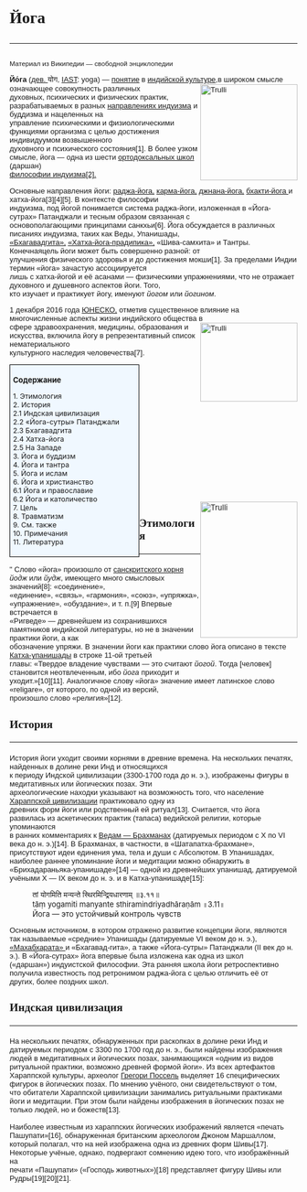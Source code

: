 <!DOCTYPE html>
<html lang="ru">
<head>
   <meta charset = "utf-8">

  <!--Mukiyat Ayakoz.IT1-2016
  original site: https://ru.wikipedia.org/wiki/%D0%99%D0%BE%D0%B3%D0%B0 -->

<style>

   img {
        float: right;
       }

</style>

</head>

<body>

  <h1 style="font-family:georgia;"> Йога<hr></h1>

  <p style="font-family:arial;"> <small>Материал из Википедии — свободной энциклопедии</small> </p>
  <p style="font-family:arial;"> <font size="2"> <b> Йо́га </b>
  (<a href="https://ru.wikipedia.org/wiki/%D0%94%D0%B5%D0%B2%D0%B0%D0%BD%D0%B0%D0%B3%D0%B0%D1%80%D0%B8">дев.
  </a> योग, <a href="https://ru.wikipedia.org/wiki/IAST">IAST</a>: yoga) —
  <a href="https://ru.wikipedia.org/wiki/%D0%9F%D0%BE%D0%BD%D1%8F%D1%82%D0%B8%D0%B5">
  понятие</a> в
  <a href="https://ru.wikipedia.org/wiki/%D0%9A%D1%83%D0%BB%D1%8C%D1%82%D1%83%D1%80%D0%B0_%D0%98%D0%BD%D0%B4%D0%B8%D0%B8">
  индийской культуре</a>,в широком смысле означающее совокупность различных <img src="
  https://upload.wikimedia.org/wikipedia/commons/thumb/a/a9/Shiva_Bangalore.jpg/255px-Shiva_Bangalore.jpg"
  alt="Trulli" width="170" height="168">
  <br> духовных, психических и физических практик, разрабатываемых в разных
  <a href="https://ru.wikipedia.org/wiki/%D0%9D%D0%B0%D0%BF%D1%80%D0%B0%D0%B2%D0%BB%D0%B5%D0%BD%D0%B8%D1%8F_%D0%B8%D0%BD%D0%B4%D1%83%D0%B8%D0%B7%D0%BC%D0%B0">
      направлениях индуизма</a> и буддизма и нацеленных на <br> управление
      психическими и физиологическими функциями организма с целью достижения
      индивидуумом возвышенного <br> духовного и психического состояния[1]. В
      более узком смысле, йога — одна из шести
    <a href="https://ru.wikipedia.org/wiki/%D0%91%D1%83%D0%B4%D0%B4%D0%B8%D0%B7%D0%BC">ортодоксальных школ</a> (даршан)<br>
    <a href="https://ru.wikipedia.org/wiki/%D0%A4%D0%B8%D0%BB%D0%BE%D1%81%D0%BE%D1%84%D0%B8%D1%8F_%D0%B8%D0%BD%D0%B4%D1%83%D0%B8%D0%B7%D0%BC%D0%B0">
        философии индуизма[2].</a> </p>
    <p style="font-family:arial;"> <font size="2"> Основные направления йоги:
    <a href="https://ru.wikipedia.org/wiki/%D0%A0%D0%B0%D0%B4%D0%B6%D0%B0-%D0%B9%D0%BE%D0%B3%D0%B0"> раджа-йога,</a>
    <a href="https://ru.wikipedia.org/wiki/%D0%9A%D0%B0%D1%80%D0%BC%D0%B0-%D0%B9%D0%BE%D0%B3%D0%B0"> карма-йога,</a>
    <a href="https://ru.wikipedia.org/wiki/%D0%94%D0%B6%D0%BD%D0%B0%D0%BD%D0%B0-%D0%B9%D0%BE%D0%B3%D0%B0"> джнана-йога,</a>
    <a href="https://ru.wikipedia.org/wiki/%D0%91%D1%85%D0%B0%D0%BA%D1%82%D0%B8-%D0%B9%D0%BE%D0%B3%D0%B0"> бхакти-йога </a> и хатха-йога[3][4][5]. В контексте философии <br> индуизма, под
     йогой понимается система раджа-йоги, изложенная в «Йога-сутрах» Патанджали
     и тесным образом связанная с <br> основополагающими принципами санкхьи[6].
     Йога обсуждается в различных писаниях индуизма, таких как Веды,
     Упанишады,<br>
     <a href="https://ru.wikipedia.org/wiki/%D0%91%D1%85%D0%B0%D0%B3%D0%B0%D0%B2%D0%B0%D0%B4%D0%B3%D0%B8%D1%82%D0%B0">
     «Бхагавадгита»,</a> <a href=
    "https://ru.wikipedia.org/wiki/%D0%A5%D0%B0%D1%82%D1%85%D0%B0-%D0%B9%D0%BE%D0%B3%D0%B0-%D0%BF%D1%80%D0%B0%D0%B4%D0%B8%D0%BF%D0%B8%D0%BA%D0%B0">
     «Хатха-йога-прадипика»,</a> «Шива-самхита» и
     Тантры. Конечнаяцель йоги может быть совершенно разной: от<br> улучшения
     физического здоровья и до достижения мокши[1]. За пределами Индии термин
     «йога» зачастую ассоциируется<br> лишь с хатха-йогой и её асанами —
     физическими упражнениями, что не отражает духовного и душевного аспектов
     йоги. Того,<br> кто изучает и практикует йогу, именуют <i>йогом</i>
     или <i>йогином</i>.
   </p>
    <p style="font-family:arial;"> <font size="2">1 декабря 2016 года
    <a href="https://ru.wikipedia.org/wiki/%D0%AE%D0%9D%D0%95%D0%A1%D0%9A%D0%9E"> ЮНЕСКО,</a> отметив существенное влияние на
      многочисленные аспекты жизни индийского общества в <img src="
      https://upload.wikimedia.org/wikipedia/commons/thumb/c/c6/Gal_Viharaya_02.jpg/255px-Gal_Viharaya_02.jpg"
        alt="Trulli" width="170" height="138">
     <br>
      сфере здравоохранения, медицины, образования и искусства, включила йогу в
      репрезентативный список нематериального<br> культурного наследия
      человечества[7]. </p>

 <style type="text/css">
.block1 {
width: 200px;
background: #f0f8ff;
padding: 5px;
padding-right: 20px;
border: solid 1px black;
float: left;
}
</style>
<div class="block1">
<dl><b>Содержание</b></dl>
<dl style="font-size:95%;">
<dt> 1. Этимология</dt>
<dt> 2. История</dt>
<dt> 2.1 Индская цивилизация</dt>
<dt> 2.2 «Йога-сутры» Патанджали</dt>
<dt> 2.3 Бхагавадгита</dt>
<dt> 2.4    Хатха-йога</dt>
<dt> 2.5    На Западе</dt>
<dt> 3. Йога и буддизм</dt>
<dt> 4. Йога и тантра</dt>
<dt> 5. Йога и ислам</dt>
<dt> 6. Йога и христианство</dt>
<dt> 6.1    Йога и православие</dt>
<dt> 6.2    Йога и католичество </dt>
<dt> 7. Цель </dt>
<dt> 8. Травматизм</dt>
<dt> 9. См. также </dt>
<dt> 10.    Примечания </dt>
<dt> 11.    Литература </dt>
</dl>
</div>
<br><br><br><br><br><br><br><br><br><br><br><br><br><br><br>
<img src="https://upload.wikimedia.org/wikipedia/commons/thumb/4/47/Patanjali.jpg/255px-Patanjali.jpg"
 alt="Trulli" width="170" height="238">

<h2 style="font-family:georgia;"> Этимология<hr></h2>

 <p style="font-family:arial;"> "<font size="2"> Слово «йога» произошло от
   <a href="https://ru.wikipedia.org/wiki/%D0%A1%D0%B0%D0%BD%D1%81%D0%BA%D1%80%D0%B8%D1%82">
     санскритского корня</a> <i>йодж</i> или <i>йудж</i>, имеющего
   много смысловых значений[8]: «соединение»,<br> «единение», «связь»,
   «гармония», «союз», «упряжка», «упражнение», «обуздание», и т. п.[9]
   Впервые встречается в<br> «Ригведе» — древнейшем из сохранившихся памятников
   индийской литературы, но не в значении практики йоги, а как <br> обозначение
   упряжи. В значении йоги как практики слово йога описано в тексте
   <a href="https://ru.wikipedia.org/wiki/%D0%9A%D0%B0%D1%82%D1%85%D0%B0-%D1%83%D0%BF%D0%B0%D0%BD%D0%B8%D1%88%D0%B0%D0%B4%D0%B0">
    Катха-упанишады</a> в строке 11-ой третьей<br> главы: «Твердое владение
    чувствами — это считают <i>йогой</i>. Тогда [человек] становится неотвлеченным,
    ибо <i>йога</i> приходит и <br> уходит.»[10][11]. Аналогичное слову «йога»
    значение имеет латинское слово «religare», от которого, по одной из версий,
    <br> произошло слово «религия»[12].
 </p>

<h2 style="font-family:georgia;"> История <hr> </h2>
 <p style="font-family:arial;"> <font size="2">История йоги уходит своими корнями в древние времена. На нескольких
 печатях, найденных в долине реки Инд и относящихся<br> к периоду Индской
 цивилизации (3300-1700 года до н. э.), изображены фигуры в медитативных
 или йогических позах. Эти<br> археологические находки указывают на возможность
 того, что население
 <a href="https://ru.wikipedia.org/wiki/%D0%98%D0%BD%D0%B4%D1%81%D0%BA%D0%B0%D1%8F_%D1%86%D0%B8%D0%B2%D0%B8%D0%BB%D0%B8%D0%B7%D0%B0%D1%86%D0%B8%D1%8F">
   Хараппской цивилизации</a> практиковало одну из<br> древних форм
  йоги или родственный ей ритуал[13]. Считается, что йога развилась из
  аскетических практик (тапаса) ведийской религии, которые упоминаются<br> в
  ранних комментариях к
  <a href="https://ru.wikipedia.org/wiki/%D0%91%D1%80%D0%B0%D1%85%D0%BC%D0%B0%D0%BD%D1%8B_(%D0%BA%D0%BD%D0%B8%D0%B3%D0%B8)">
    Ведам — Брахманах</a> (датируемых периодом
  с X по VI века до н. э.)[14]. В Брахманах, в частности, в
  «Шатапатха-брахмане»,<br> присутствуют идеи единения ума, тела и души с
  Абсолютом. В Упанишадах, наиболее раннее упоминание йоги и медитации можно
  обнаружить в<br> «Брихадараньяка-упанишаде»[14] — одной из древнейших упанишад,
  датируемой учёными X — IX веком до н. э. и в Катха-упанишаде[15]: </p>
   <tr> <th>

  <dl>
     <dd> तां योगमिति मन्यन्ते स्थिरमिन्द्रियधारणाम् ॥३.११॥</dd>
     <dd>tāṃ yogamiti manyante sthiramindriyadhāraṇām ॥3.11॥</dd>
     <dd>Йога — это устойчивый контроль чувств</dd>
 </dl>

  <p style="font-family:arial;"> <font size="2"> Основным источником, в котором отражено развитие концепции йоги,
     являются так называемые «средние» Упанишады (датируемые VI веком до н. э.),
     <br> <a href="https://ru.wikipedia.org/wiki/%D0%9C%D0%B0%D1%85%D0%B0%D0%B1%D1%85%D0%B0%D1%80%D0%B0%D1%82%D0%B0">
      «Махабхарата» </a>
     и «Бхагавад-гита», а также «Йога-сутры» Патанджали
     (II век до н. э.). В «Йога-сутрах» йога впервые была изложена как одна
     из школ<br> («даршан») индуистской философии. Эта ранняя школа йоги
     ретроспективно получила известность под ретронимом раджа-йога с целью
     отличить её от<br> других, более поздних школ.
  </p>

<h2 style="font-family:georgia;"> Индская цивилизация <hr> </h2>
 <p style="font-family:arial;"> <font size="2"> На нескольких печатях, обнаруженных при раскопках в долине реки Инд и
   датируемых периодом с 3300 по 1700 год до н. э., были найдены изображения<br>
   людей в медитативных и йогических позах, занимающихся «одним из видов
   ритуальной практики, возможно древней формой йоги». Из всех артефактов <br>
   Хараппской культуры, археолог
   <a href="https://ru.wikipedia.org/wiki/%D0%93%D1%80%D0%B5%D0%B3%D0%BE%D1%80%D0%B8_%D0%9F%D0%BE%D1%81%D1%81%D0%B5%D0%BB%D1%8C">
    Грегори Поссель</a> выделяет 16 специфических
   фигурок в йогических позах. По мнению учёного, они свидетельствуют о том,<br>
   что обитатели Хараппской цивилизации занимались ритуальными практиками йоги
   и медитации. При этом были найдены изображения в йогических позах не<br>
   только людей, но и божеств[13].
   <br>
   <br>Наиболее известным из хараппских йогических изображений является «печать
   Пашупати»[16], обнаруженная британским археологом Джоном Маршаллом,<br>
   который полагал, что на ней изображена одна из древних форм Шивы[17].
   Некоторые учёные, однако, подвергают сомнению идею того, что изображённый
   на<br> печати «Пашупати» («Господь животных»)[18] представляет фигуру Шивы
   или Рудры[19][20][21].
 </p>

</body>
  </html>

